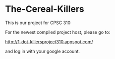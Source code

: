 The-Cereal-Killers
==================
This is our project for CPSC 310

For the newest compiled project host, please go to: 

http://1-dot-killersproject310.appspot.com/

and log in with your google account.
